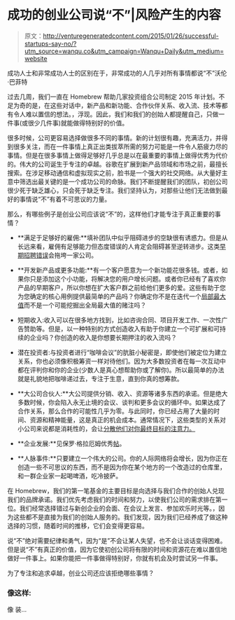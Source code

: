 # 成功的创业公司说“不”|风险产生的内容

> 原文：<http://venturegeneratedcontent.com/2015/01/26/successful-startups-say-no/?utm_source=wanqu.co&utm_campaign=Wanqu+Daily&utm_medium=website>



成功人士和非常成功人士的区别在于，非常成功的人几乎对所有事情都说“不”沃伦·巴菲特

过去几周，我们一直在 Homebrew 帮助几家投资组合公司制定 2015 年计划。不足为奇的是，在这些对话中，新产品和新功能、合作伙伴关系、收入流、技术等都有令人难以置信的想法。，浮现。因此，我们和我们的创始人都提醒自己，只做一件事(或很少几件事)就能做得特别好的价值。

很多时候，公司更容易选择做很多不同的事情。新的计划很有趣，充满活力，并得到很多关注，而在一件事情上真正出类拔萃所需的努力可能是一件令人筋疲力尽的事情。但是在很多事情上做得足够好几乎总是以在最重要的事情上做得优秀为代价的。伟大的公司诞生于专注的卓越。谷歌在扩展到新产品领域和市场之前，最擅长搜索。在涉足移动通信和虚拟现实之前，脸书是一个强大的社交网络。从大量好主意中筛选出最关键的是一个成功公司的命脉。我们不断提醒我们的团队，初创公司很少死于缺乏雄心，只会死于缺乏专注。我们坚持认为，对那些让他们无法做到最好的事情说“不”有着不可思议的力量。

那么，有哪些例子是创业公司应该说“不”的，这样他们才能专注于真正重要的事情？

*   **满足于足够好的雇佣:**填补团队中似乎阻碍进步的空缺很有诱惑力。但是从长远来看，雇佣有足够能力但态度错误的人肯定会阻碍甚至逆转进步。这类[早期招聘错误](https://venturegeneratedcontent.com/2014/03/05/avoiding-failure-in-early-stage-hiring/)会拖垮一家公司。

*   **开发新产品或更多功能:**有一个客户愿意为一个新功能花很多钱。或者，如果你只是添加这个小功能，将解决您的用户增长问题。或者你已经有了喜欢你产品的早期客户，所以你想在扩大客户群之前给他们更多的爱。这些有助于您为您确定的核心用例提供最简单的产品吗？你确定你不是在迭代一个[局部最大值](http://en.wikipedia.org/wiki/Local_optimum)而不是一个可能挖掘出全局最大值的赌注吗？

*   短期收入:收入可以在很多地方找到，比如咨询合同、项目开发工作、一次性广告赞助等。但是，以一种特别的方式创造收入有助于你建立一个可扩展和可持续的企业吗？你创造的收入是你想要长期押注的收入流吗？

*   潜在投资者:与投资者进行“咖啡会议”的肮脏小秘密是，即使他们被定位为建立关系，你也必须像积极筹资一样对待他们。因为大多数投资者在每一次互动中都在评判你和你的企业(少数人是真心想帮助你或了解你)。所以最简单的办法就是礼貌地把咖啡递过去，专注于生意，直到你真的想筹款。

*   **大公司合伙人:**大公司提供分销、收入、资源等诸多东西的承诺。但是绝大多数时候，你会陷入永无止境的会议、谈判和更多会议的循环中。如果达成了合作关系，那么合作的可能性几乎为零。与此同时，你已经占用了大量的时间、资源和精神能量，这是真正的机会成本。通常情况下，这些类型的关系对小公司来说都是消耗性的，会让[分散他们对你最终目标的注意力。](http://hunterwalk.com/2014/10/10/lets-meet-how-to-prevent-big-companies-from-wasting-your-startups-time/)

*   **企业发展:**见保罗·格拉厄姆优秀[帖](http://paulgraham.com/corpdev.html)。

*   **人脉事件:**只要建立一个伟大的公司。你的人际网络将会增长，因为你正在创造一些不可思议的东西，而不是因为你在某个地方的一个改造过的仓库里，和一群企业家一起喝啤酒，吃冷披萨。

在 Homebrew，我们的第一笔基金的主要目标是向选择与我们合作的创始人兑现我们的品牌承诺。我们优先考虑我们的时间和努力，以使我们公司的需求排在第一位。我们经常选择错过与新创企业的会面、在会议上发言、参加欢乐时光等。，因为这些都不是直接为我们的创始人服务的。我们发现，因为我们已经养成了做这种选择的习惯，随着时间的推移，它们会变得更容易。

说“不”绝对需要纪律和勇气，因为“是”不会让某人失望，也不会让谈话变得困难。但是说“不”有真正的价值，因为它使初创公司将有限的时间和资源花在难以置信地做好一件事上。如果你能把一件事做得特别好，你就有机会及时尝试另一件事。

为了专注和追求卓越，创业公司还应该拒绝哪些事情？

### 像这样:

像 装...

